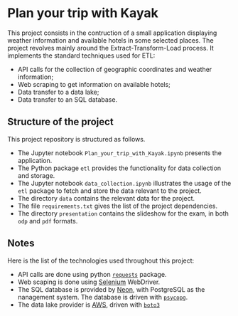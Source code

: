 # Plan your trip with Kayak

This project consists in the contruction of a small application displaying weather information and available hotels in some selected places. The project revolves mainly around the Extract-Transform-Load process. It implements the standard techniques used for ETL:
- API calls for the collection of geographic coordinates and weather information;
- Web scraping to get information on available hotels;
- Data transfer to a data lake;
- Data transfer to an SQL database.


## Structure of the project

This project repository is structured as follows.
- The Jupyter notebook `Plan_your_trip_with_Kayak.ipynb` presents the application.
- The Python package `etl` provides the functionality for data collection and storage.
- The Jupyter notebook `data_collection.ipynb` illustrates the usage of the `etl` package to fetch and store the data relevant to the project.
- The directory `data` contains the relevant data for the project.
- The file `requirements.txt` gives the list of the project dependencies. 
- The directory `presentation` contains the slideshow for the exam, in both `odp` and `pdf` formats.


## Notes

Here is the list of the technologies used throughout this project:
- API calls are done using python [`requests`](https://requests.readthedocs.io/en/latest/) package.
- Web scaping is done using [Selenium](https://www.selenium.dev/) WebDriver.
- The SQL database is provided by [Neon](https://console.neon.tech), with PostgreSQL as the nanagement system. The database is driven with [`psycopg`](https://www.psycopg.org/).
- The data lake provider is [AWS](https://aws.amazon.com/s3/), driven with [`boto3`](https://boto3.amazonaws.com/v1/documentation/api/latest/index.html)